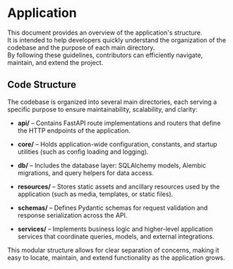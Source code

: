 # Application

This document provides an overview of the application's structure.  
It is intended to help developers quickly understand the organization of the codebase and the purpose of each main directory.  
By following these guidelines, contributors can efficiently navigate, maintain, and extend the project.

## Code Structure

The codebase is organized into several main directories, each serving a specific purpose to ensure maintainability, scalability, and clarity:

- **api/** – Contains FastAPI route implementations and routers that define the HTTP endpoints of the application.
  
- **core/** – Holds application-wide configuration, constants, and startup utilities (such as config loading and logging).
  
- **db/** – Includes the database layer: SQLAlchemy models, Alembic migrations, and query helpers for data access.
  
- **resources/** – Stores static assets and ancillary resources used by the application (such as media, templates, or static files).
  
- **schemas/** – Defines Pydantic schemas for request validation and response serialization across the API.
  
- **services/** – Implements business logic and higher-level application services that coordinate queries, models, and external integrations.

This modular structure allows for clear separation of concerns, making it easy to locate, maintain, and extend functionality as the application grows.
